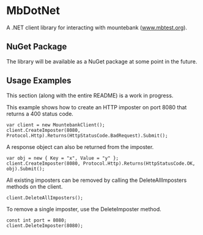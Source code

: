 # MbDotNet
A .NET client library for interacting with mountebank (www.mbtest.org).

## NuGet Package ##
The library will be available as a NuGet package at some point in the future.

## Usage Examples
This section (along with the entire README) is a work in progress.

This example shows how to create an HTTP imposter on port 8080 that returns a 400 status code.

```
var client = new MountebankClient();
client.CreateImposter(8080, Protocol.Http).Returns(HttpStatusCode.BadRequest).Submit();
```

A response object can also be returned from the imposter.
```
var obj = new { Key = "x", Value = "y" };
client.CreateImposter(8080, Protocol.Http).Returns(HttpStatusCode.OK, obj).Submit();
```

All existing imposters can be removed by calling the DeleteAllImposters methods on the client.
```
client.DeleteAllImposters();
```

To remove a single imposter, use the DeleteImposter method.
```
const int port = 8080;
client.DeleteImposter(8080);
```
